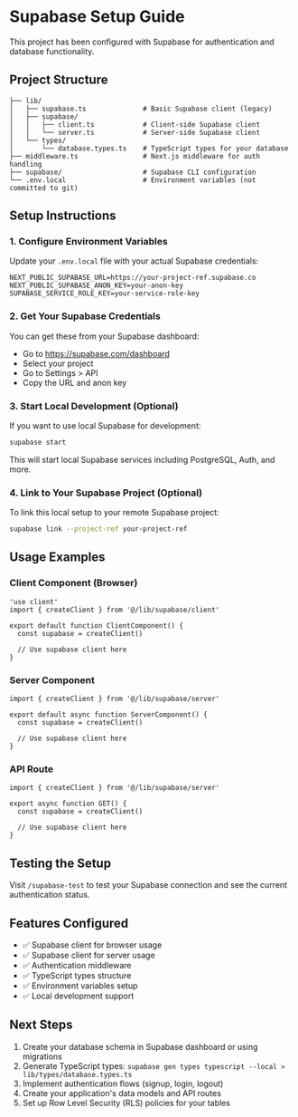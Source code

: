 # Supabase Setup Guide

This project has been configured with Supabase for authentication and database functionality.

## Project Structure

```
├── lib/
│   ├── supabase.ts              # Basic Supabase client (legacy)
│   ├── supabase/
│   │   ├── client.ts            # Client-side Supabase client
│   │   └── server.ts            # Server-side Supabase client
│   └── types/
│       └── database.types.ts    # TypeScript types for your database
├── middleware.ts                # Next.js middleware for auth handling
├── supabase/                    # Supabase CLI configuration
└── .env.local                   # Environment variables (not committed to git)
```

## Setup Instructions

### 1. Configure Environment Variables

Update your `.env.local` file with your actual Supabase credentials:

```env
NEXT_PUBLIC_SUPABASE_URL=https://your-project-ref.supabase.co
NEXT_PUBLIC_SUPABASE_ANON_KEY=your-anon-key
SUPABASE_SERVICE_ROLE_KEY=your-service-role-key
```

### 2. Get Your Supabase Credentials

You can get these from your Supabase dashboard:
- Go to https://supabase.com/dashboard
- Select your project
- Go to Settings > API
- Copy the URL and anon key

### 3. Start Local Development (Optional)

If you want to use local Supabase for development:

```bash
supabase start
```

This will start local Supabase services including PostgreSQL, Auth, and more.

### 4. Link to Your Supabase Project (Optional)

To link this local setup to your remote Supabase project:

```bash
supabase link --project-ref your-project-ref
```

## Usage Examples

### Client Component (Browser)

```tsx
'use client'
import { createClient } from '@/lib/supabase/client'

export default function ClientComponent() {
  const supabase = createClient()
  
  // Use supabase client here
}
```

### Server Component

```tsx
import { createClient } from '@/lib/supabase/server'

export default async function ServerComponent() {
  const supabase = createClient()
  
  // Use supabase client here
}
```

### API Route

```tsx
import { createClient } from '@/lib/supabase/server'

export async function GET() {
  const supabase = createClient()
  
  // Use supabase client here
}
```

## Testing the Setup

Visit `/supabase-test` to test your Supabase connection and see the current authentication status.

## Features Configured

- ✅ Supabase client for browser usage
- ✅ Supabase client for server usage  
- ✅ Authentication middleware
- ✅ TypeScript types structure
- ✅ Environment variables setup
- ✅ Local development support

## Next Steps

1. Create your database schema in Supabase dashboard or using migrations
2. Generate TypeScript types: `supabase gen types typescript --local > lib/types/database.types.ts`
3. Implement authentication flows (signup, login, logout)
4. Create your application's data models and API routes
5. Set up Row Level Security (RLS) policies for your tables
